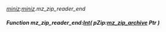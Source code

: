 _[miniz](../../modules/miniz/miniz-module.md):[miniz](../../modules/miniz/miniz-module.md).mz\_zip\_reader\_end_
##### Function mz\_zip\_reader\_end:[Int](../../modules/wonkey/wonkey-types-int.md)( pZip:[mz_zip_archive](../../modules/miniz/miniz-mz_zip_archive.md) Ptr )
